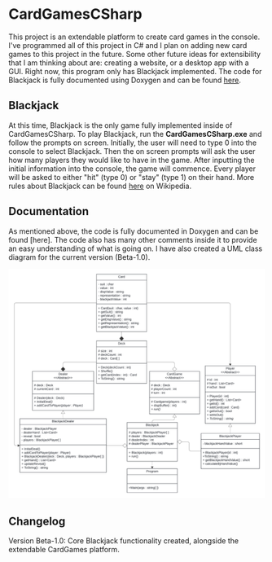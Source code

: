 # CardGamesCSharp
This project is an extendable platform to create card games in the console. I've programmed all of this project in C# and I plan on adding new card games to this project in the future. Some other future ideas for extensibility that I am thinking about are: creating a website, or a desktop app with a GUI. Right now, this program only has Blackjack implemented. The code for Blackjack is fully documented using Doxygen and can be found [here](https://github.com/AdamKvant/CardGamesCSharp/tree/main/CardGamesCSharp/docs).

## Blackjack
At this time, Blackjack is the only game fully implemented inside of CardGamesCSharp. To play Blackjack, run the **CardGamesCSharp.exe** and follow the prompts on screen. Initially, the user will need to type 0 into the console to select Blackjack. Then the on screen prompts will ask the user how many players they would like to have in the game. After inputting the initial information into the console, the game will commence. Every player will be asked to either "hit" (type 0) or "stay" (type 1) on their hand. More rules about Blackjack can be found [here](https://en.wikipedia.org/wiki/Blackjack) on Wikipedia.
## Documentation
As mentioned above, the code is fully documented in Doxygen and can be found [here]. The code also has many other comments inside it to provide an easy understanding of what is going on. I have also created a UML class diagram for the current version (Beta-1.0).

![UML class diagram of current release](https://github.com/AdamKvant/CardGamesCSharp/blob/main/CardGamesCSharp/images/C%23%20CardGames.png)

## Changelog
Version Beta-1.0: Core Blackjack functionality created, alongside the extendable CardGames platform.
